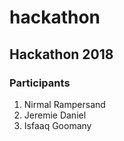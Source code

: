 # hackathon
## Hackathon 2018

### Participants

1. Nirmal Rampersand
2. Jeremie Daniel
3. Isfaaq Goomany
